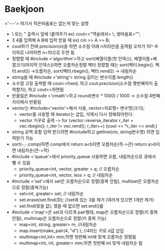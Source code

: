 # Baekjoon
<'---'> 여기서 작은따옴표는 없는게 맞는 설명

- \ 또는 " 출력시 앞에 \붙여주기    ex) cout<<"역슬래쉬= \\, 쌍따옴표=\"";
- 3 4를 입력해 A B에 입력 받을 때   ex) cin >> A >> B;
- cout하기 전에 precision(n)을 하면 소수점 아래 n자리만큼 출력됨   오차가 10^-9이하로 나야하면 n=10으로 두면 됨
- 정렬할 때 #include <'algorithm'>하고 sort(배열이름(첫 인덱스), 배열이름+배열크기(마지막 인덱스))하면 오름차순정렬
  벡터 정렬할 때는 sort(벡터.begin(), 벡터.end()) ->오름차순, sort(벡터.rbegin(), 벡터.rend()) -> 내림차순
- string쓸 때 #include <'string'> string 길이는 변수이름.length()
- 소수점 고정 출력할 때 cout<<fixed; 하고 cout.precision(소수점 몇번째까지 출력할지); 하고 cout<<하면됨
- 반올림은 #include <'cmath'>하고  round(변수 * 1000) / 1000 -> 소수점 4번째 자리에서 반올림
- vector는 #include<'vector'>해서 사용, vector<자료형> 변수명(크기);
    - vector를 사용할 때 iterator는 삽입, 삭제시 다시 정해줘야한다.
    - vector 거꾸로 출력 -> for (vector<int>::reverse_iterator r_iter = vec.rbegin(); r_iter != vec.rend(); r_iter++) {cout << *r_iter << endl;}
- string 공백 포함 입력 받으려면 #include<string>하고 getline(cin, string변수명) 하면 입력받기 가능
- sort(-,-,comp)하면 comp에서 return a<b이면 오름차순(작->큰) return a>b이면 내림차순(큰->작)
- #include <'queue'>에서 priority_queue 사용하면 오름, 내림차순으로 큐에서 뺄 수 있음 
    - priority_queue<int, vector<int>, greater<int> > q;	// 오름차순
    - priority_queue<int, vector<int>, less<int> > q;	// 내림차순
- #include <'set'>에서 set은 오름차순으로 정렬(중복 안됨), multiset은 오름차순으로 정렬(중복가능)
    - set<int, greater<int>> set;  // 내림차순
    - set.erase(set.find(3));   //set에 있는 3을 제거 (여러개 있으면 1개만 제거)
    - set.find(찾을 값); 했을 때 없으면 set.end()를 
- #include <'map'>은 set과 다르게 pair형태, map은 오름차순으로 정렬(키 중복 안됨), multimap은 오름차순으로 정렬(키 중복 가능)
    - map<int, string, greater<int>> m;   //내림차순
    - map.insert(make_pair(4, "d") );     //4라는 키로 d값 삽입
    - multimap<int,int> mm;하면 첫번째 int에 맞게 오름차순 정렬됨
    - multimap<int, int, greater<int>> mm;하면 첫번째 int 맞게 내림차순 됨
    
